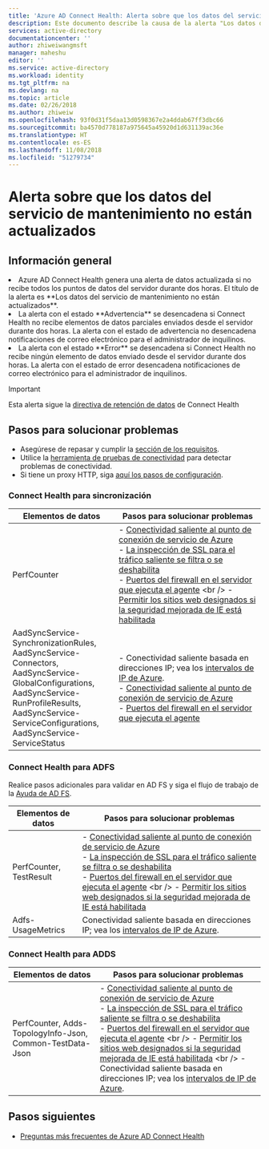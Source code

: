 ```yaml
---
title: 'Azure AD Connect Health: Alerta sobre que los datos del servicio de mantenimiento no están actualizados | Documentos de Microsoft'
description: Este documento describe la causa de la alerta "Los datos del servicio de mantenimiento no están actualizados" y cómo solucionar el problema.
services: active-directory
documentationcenter: ''
author: zhiweiwangmsft
manager: maheshu
editor: ''
ms.service: active-directory
ms.workload: identity
ms.tgt_pltfrm: na
ms.devlang: na
ms.topic: article
ms.date: 02/26/2018
ms.author: zhiweiw
ms.openlocfilehash: 93f0d31f5daa13d0598367e2a4ddab67ff3dbc66
ms.sourcegitcommit: ba4570d778187a975645a45920d1d631139ac36e
ms.translationtype: HT
ms.contentlocale: es-ES
ms.lasthandoff: 11/08/2018
ms.locfileid: "51279734"
---
```

# <a name="health-service-data-is-not-up-to-date-alert"></a>Alerta sobre que los datos del servicio de mantenimiento no están actualizados

## <a name="overview"></a>Información general
<li>Azure AD Connect Health genera una alerta de datos actualizada si no recibe todos los puntos de datos del servidor durante dos horas. El título de la alerta es **Los datos del servicio de mantenimiento no están actualizados**. </li>
<li>La alerta con el estado **Advertencia** se desencadena si Connect Health no recibe elementos de datos parciales enviados desde el servidor durante dos horas. La alerta con el estado de advertencia no desencadena notificaciones de correo electrónico para el administrador de inquilinos. </li>
<li>La alerta con el estado **Error** se desencadena si Connect Health no recibe ningún elemento de datos enviado desde el servidor durante dos horas. La alerta con el estado de error desencadena notificaciones de correo electrónico para el administrador de inquilinos. </li>

>[!IMPORTANT] 
> Esta alerta sigue la [directiva de retención de datos](reference-connect-health-user-privacy.md#data-retention-policy) de Connect Health

## <a name="troubleshooting-steps"></a>Pasos para solucionar problemas 
* Asegúrese de repasar y cumplir la [sección de los requisitos](how-to-connect-health-agent-install.md#requirements).
* Utilice la [herramienta de pruebas de conectividad](how-to-connect-health-agent-install.md#test-connectivity-to-azure-ad-connect-health-service) para detectar problemas de conectividad.
* Si tiene un proxy HTTP, siga [aquí los pasos de configuración](how-to-connect-health-agent-install.md#configure-azure-ad-connect-health-agents-to-use-http-proxy). 

### <a name="connect-health-for-sync"></a>Connect Health para sincronización

| Elementos de datos | Pasos para solucionar problemas |
| --- | --- | 
| PerfCounter | - [Conectividad saliente al punto de conexión de servicio de Azure](https://docs.microsoft.com/azure/load-balancer/load-balancer-outbound-connections) <br />- [La inspección de SSL para el tráfico saliente se filtra o se deshabilita](https://technet.microsoft.com/library/ee796230.aspx) <br /> - [Puertos del firewall en el servidor que ejecuta el agente](https://technet.microsoft.com/library/ms345310(v=sql.100).aspx) <br /> - [Permitir los sitios web designados si la seguridad mejorada de IE está habilitada](https://technet.microsoft.com/windows/ms537180(v=vs.60)) |
| AadSyncService-SynchronizationRules, <br /> AadSyncService-Connectors, <br /> AadSyncService-GlobalConfigurations, <br /> AadSyncService-RunProfileResults, <br /> AadSyncService-ServiceConfigurations, <br /> AadSyncService-ServiceStatus | - Conectividad saliente basada en direcciones IP; vea los [intervalos de IP de Azure](https://www.microsoft.com/download/details.aspx?id=41653). <br /> - [Conectividad saliente al punto de conexión de servicio de Azure](https://docs.microsoft.com/azure/load-balancer/load-balancer-outbound-connections) <br /> -  [Puertos del firewall en el servidor que ejecuta el agente](https://technet.microsoft.com/library/ms345310(v=sql.100).aspx) | 

### <a name="connect-health-for-adfs"></a>Connect Health para ADFS

Realice pasos adicionales para validar en AD FS y siga el flujo de trabajo de la [Ayuda de AD FS](https://adfshelp.microsoft.com/TroubleshootingGuides/Workflow/3ef51c1f-499e-4e07-b3c4-60271640e282).

| Elementos de datos | Pasos para solucionar problemas |
| --- | --- | 
| PerfCounter, TestResult | - [Conectividad saliente al punto de conexión de servicio de Azure](https://docs.microsoft.com/azure/load-balancer/load-balancer-outbound-connections) <br />- [La inspección de SSL para el tráfico saliente se filtra o se deshabilita](https://technet.microsoft.com/library/ee796230.aspx) <br />-  [Puertos del firewall en el servidor que ejecuta el agente](https://technet.microsoft.com/library/ms345310(v=sql.100).aspx) <br /> - [Permitir los sitios web designados si la seguridad mejorada de IE está habilitada](https://technet.microsoft.com/windows/ms537180(v=vs.60)) |
|  Adfs-UsageMetrics | Conectividad saliente basada en direcciones IP; vea los [intervalos de IP de Azure](https://www.microsoft.com/download/details.aspx?id=41653). | 

### <a name="connect-health-for-adds"></a>Connect Health para ADDS

| Elementos de datos | Pasos para solucionar problemas |
| --- | --- | 
| PerfCounter, Adds-TopologyInfo-Json, Common-TestData-Json | - [Conectividad saliente al punto de conexión de servicio de Azure](https://docs.microsoft.com/azure/load-balancer/load-balancer-outbound-connections) <br /> - [La inspección de SSL para el tráfico saliente se filtra o se deshabilita](https://technet.microsoft.com/library/ee796230.aspx) <br />-  [Puertos del firewall en el servidor que ejecuta el agente](https://technet.microsoft.com/library/ms345310(v=sql.100).aspx) <br /> - [Permitir los sitios web designados si la seguridad mejorada de IE está habilitada](https://technet.microsoft.com/windows/ms537180(v=vs.60)) <br />  - Conectividad saliente basada en direcciones IP; vea los [intervalos de IP de Azure](https://www.microsoft.com/download/details.aspx?id=41653).  |


## <a name="next-steps"></a>Pasos siguientes
* [Preguntas más frecuentes de Azure AD Connect Health](reference-connect-health-faq.md)
